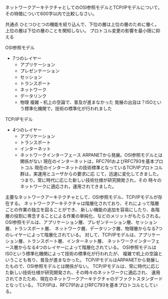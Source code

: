 ネットワークアーキテクチャとしてのOSI参照モデルとTCP/IPモデルについて，その特徴について600字以内で比較しなさい。

共通点
ひとつひとつの機能を絞り込んで、下位の層は上位の層のために働く。
上位の層は下位の層のことを関知しない。
プロトコル変更の影響を最小限に抑える

OSI参照モデル
- 7つのレイヤー
  - アプリケーション
  - プレゼンテーション
  - セッション
  - トランスポート
  - ネットワーク
  - データリンク
  - 物理
複雑・机上の空論で、普及が進まなかった
発展の出自は？ISOという標準化機関で，技術の標準化が行われました

TCP/IPモデル
- 4つのレイヤー
  - アプリケーション
  - トランスポート
  - インターネット
  - ネットワークインターフェース
ARPANETから発展。OSI参照モデルとは関係がない
現在のインターネットは，RFC791およびRFC793を基本プロトコル
現在のインターネットの技術標準となっているTCP/IPプロトコル群は，実運用とユーザからの要求に応
じて，迅速に変化してきました。つまり，常に時代に応じた新しい技術仕様が研究開発され，その
時々のネットワークに適応され，運用されてきました。

 主要なネットワークアーキテクチャとして、OSI参照モデル、TCP/IPモデルが存在する。
ネットワークアーキテクチャは階層化されており、それによって階層ごとの作業の独立を図ることができ、
新しい機能の追加を容易にしたり、各階層の役割に専念することによる作業の単純化、などのメリットがもたらされる。
 OSI参照モデルは、アプリケーション層、プレゼンテーション層、セッション層、トランスポート層、
ネットワーク層、データリンク層、物理層からなる7つのレイヤーによって階層化されている。
対して、TCP/IPモデルは、アプリケーション層、トランスポート層、インターネット層、
ネットワークインターフェース層からなる4つのレイヤーによって階層化されている。
 OSI参照モデルはISOという標準化機関によって技術の標準化が行われたが、
複雑で机上の空論ということも有り、普及が進まなかった。
 TCP/IPモデルはARPANETから発展したもので、OSI参照モデルとは関係がない。
TCP/IPモデルは、常に時代に応じた新しい技術仕様が研究開発され、その時々のネットワークに適応され、
運用されてきたため、現在のネットワークアーキテクチャのデファクトスタンダードとなっている。
TCP/IPは、RFC791およびRFC793を基本プロトコルとしている。
